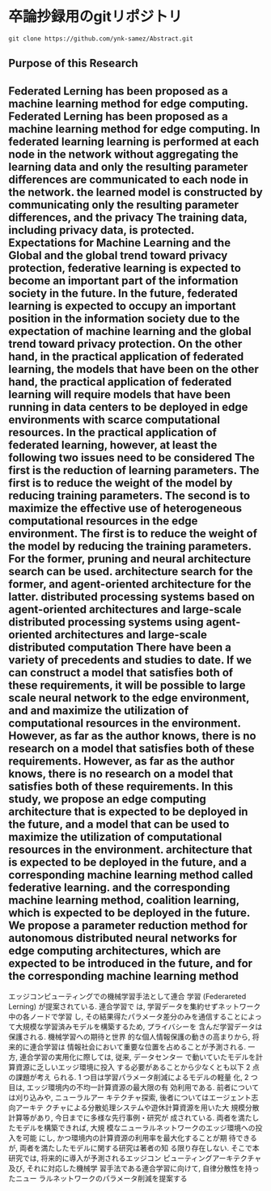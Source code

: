 # 卒論抄録用のgitリポジトリ

```
git clone https://github.com/ynk-samez/Abstract.git 
```

## Purpose of this Research
Federated Lerning has been proposed as a machine learning method for edge computing.
Federated Lerning has been proposed as a machine learning method for edge computing. In federated learning
learning is performed at each node in the network without aggregating the learning data
and only the resulting parameter differences are communicated to each node in the network.
the learned model is constructed by communicating only the resulting parameter differences, and the privacy
The training data, including privacy data, is protected. Expectations for Machine Learning and the Global
and the global trend toward privacy protection, federative learning is expected to become an important part of the information society in the future.
In the future, federated learning is expected to occupy an important position in the information society due to the expectation of machine learning and the global trend toward privacy protection.
On the other hand, in the practical application of federated learning, the models that have been
on the other hand, the practical application of federated learning will require models that have been running in data centers to be deployed in edge environments with scarce computational resources.
In the practical application of federated learning, however, at least the following two issues need to be considered
The first is the reduction of learning parameters. The first is to reduce the weight of the model by reducing training parameters.
The second is to maximize the effective use of heterogeneous computational resources in the edge environment.
The first is to reduce the weight of the model by reducing the training parameters. For the former, pruning and neural architecture search can be used.
architecture search for the former, and agent-oriented architecture for the latter.
distributed processing systems based on agent-oriented architectures and large-scale
distributed processing systems using agent-oriented architectures and large-scale distributed computation
There have been a variety of precedents and studies to date. If we can construct a model that satisfies both of these requirements, it will be possible to
large scale neural network to the edge environment, and
and maximize the utilization of computational resources in the environment.
However, as far as the author knows, there is no research on a model that satisfies both of these requirements.
However, as far as the author knows, there is no research on a model that satisfies both of these requirements.
In this study, we propose an edge computing architecture that is expected to be deployed in the future, and a model that can be used to maximize the utilization of computational resources in the environment.
architecture that is expected to be deployed in the future, and a corresponding machine learning method called federative learning.
and the corresponding machine learning method, coalition learning, which is expected to be deployed in the future.
We propose a parameter reduction method for autonomous distributed neural networks for edge computing architectures, which are expected to be introduced in the future, and for the corresponding machine learning method
---------
エッジコンピューティングでの機械学習手法として連合
学習 (Federareted Lerning) が提案されている. 連合学習で
は, 学習データを集約せずネットワーク中の各ノードで学習
し, その結果得たパラメータ差分のみを通信することによっ
て大規模な学習済みモデルを構築するため, プライバシーを
含んだ学習データは保護される. 機械学習への期待と世界
的な個人情報保護の動きの高まりから, 将来的に連合学習は
情報社会において重要な位置を占めることが予測される.
一方, 連合学習の実用化に際しては, 従来, データセンター
で動いていたモデルを計算資源に乏しいエッジ環境に投入
する必要があることから少なくとも以下 2 点の課題が考え
られる. 1 つ目は学習パラメータ削減によるモデルの軽量
化, 2 つ目は, エッジ環境内の不均一計算資源の最大限の有
効利用である. 前者については刈り込みや, ニューラルアー
キテクチャ探索, 後者についてはエージェント志向アーキテ
クチャによる分散処理システムや遊休計算資源を用いた大
規模分散計算等があり, 今日までに多様な先行事例・研究が
成されている. 両者を満たしたモデルを構築できれば, 大規
模なニューラルネットワークのエッジ環境への投入を可能
にし, かつ環境内の計算資源の利用率を最大化することが期
待できるが, 両者を満たしたモデルに関する研究は著者の知
る限り存在しない.
そこで本研究では, 将来的に導入が予測されるエッジコン
ピューティングアーキテクチャ及び, それに対応した機械学
習手法である連合学習に向けて, 自律分散性を持ったニュー
ラルネットワークのパラメータ削減を提案する
